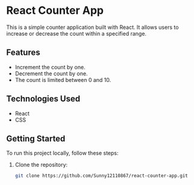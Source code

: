 # React Counter App

This is a simple counter application built with React. It allows users to increase or decrease the count within a specified range.

## Features

- Increment the count by one.
- Decrement the count by one.
- The count is limited between 0 and 10.

## Technologies Used

- React
- CSS

## Getting Started

To run this project locally, follow these steps:

1. Clone the repository:

   ```bash
   git clone https://github.com/Sunny12110867/react-counter-app.git

